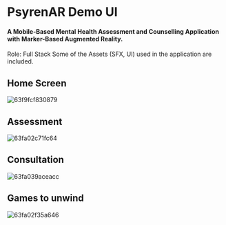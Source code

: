 # PsyrenAR Demo UI
#### A Mobile-Based Mental Health Assessment and Counselling Application with Marker-Based Augmented Reality. 
Role: Full Stack 
Some of the Assets (SFX, UI) used in the application are included.

## Home Screen
![63f9fcf830879](https://github.com/NadeerMukaram/PsyrenAR/assets/72739154/7dbe493c-9f51-4a9b-b22e-94a9df482722)
## Assessment
![63fa02c71fc64](https://github.com/NadeerMukaram/PsyrenAR/assets/72739154/47ce3360-acb4-44ff-b866-0ab41416baf9)
## Consultation
![63fa039aceacc](https://github.com/NadeerMukaram/PsyrenAR/assets/72739154/962652f9-0c2b-4960-a13f-992330ddba98)
## Games to unwind
![63fa02f35a646](https://github.com/NadeerMukaram/PsyrenAR/assets/72739154/bbba99b5-4bf5-461d-9913-429554e2e5bd)

